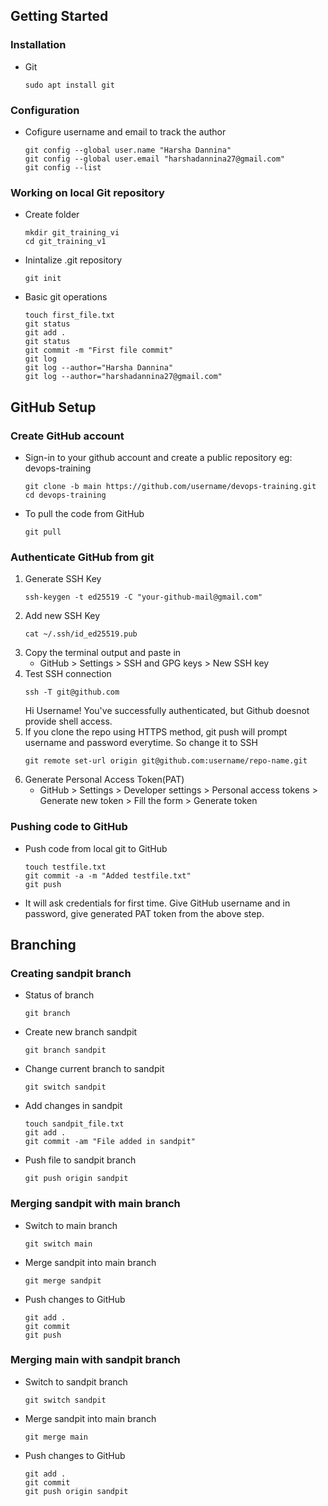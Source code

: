 ## Getting Started 

### Installation
* Git
	```
	sudo apt install git
	```

### Configuration
* Cofigure username and email to track the author	
	```
	git config --global user.name "Harsha Dannina"
	git config --global user.email "harshadannina27@gmail.com"
	git config --list
	```

### Working on local Git repository
* Create folder
	```
	mkdir git_training_vi
	cd git_training_v1
	```
* Inintalize .git repository
	```
	git init
	```
* Basic git operations
	```
	touch first_file.txt
	git status
	git add .
	git status
	git commit -m "First file commit"
	git log
	git log --author="Harsha Dannina"
	git log --author="harshadannina27@gmail.com"
	```

## GitHub Setup

### Create GitHub account
* Sign-in to your github account and create a public repository eg: devops-training
	```
	git clone -b main https://github.com/username/devops-training.git
	cd devops-training
	```
* To pull the code from GitHub
	```
	git pull
	```

### Authenticate GitHub from git
1. Generate SSH Key
	```
	ssh-keygen -t ed25519 -C "your-github-mail@gmail.com"
	```
2. Add new SSH Key
	```
	cat ~/.ssh/id_ed25519.pub
	```
3. Copy the terminal output and paste in 
	* GitHub >  Settings > SSH and GPG keys > New SSH key
4. Test SSH connection
	```
	ssh -T git@github.com
	```
	Hi Username! You've successfully authenticated, but Github doesnot provide shell access.
5. If you clone the repo using HTTPS method, git push will prompt username and password everytime. So change it to SSH
	```
	git remote set-url origin git@github.com:username/repo-name.git
	```
6. Generate Personal Access Token(PAT)
	* GitHub > Settings > Developer settings > Personal access tokens > Generate new token > Fill the form > Generate token 

### Pushing code to GitHub
* Push code from local git to GitHub
	```
	touch testfile.txt
	git commit -a -m "Added testfile.txt"
	git push
	```
* It will ask credentials for first time. Give GitHub username and in password, give generated PAT token from the above step.

## Branching

### Creating sandpit branch
* Status of branch
	```
	git branch
	```
* Create new branch sandpit
	```
	git branch sandpit
	```
* Change current branch to sandpit
	```
	git switch sandpit
	```
* Add changes in sandpit
	```
	touch sandpit_file.txt
	git add .
	git commit -am "File added in sandpit"
	```
* Push file to sandpit branch
	```
	git push origin sandpit
	```
	
### Merging sandpit with main branch
* Switch to main branch
	```
	git switch main
	```
* Merge sandpit into main branch
	```
	git merge sandpit
	```
* Push changes to GitHub
	```
	git add .
	git commit
	git push
	```
	
### Merging main with sandpit branch
* Switch to sandpit branch
	```
	git switch sandpit
	```
* Merge sandpit into main branch
	```
	git merge main
	```
* Push changes to GitHub
	```
	git add .
	git commit
	git push origin sandpit
	```
